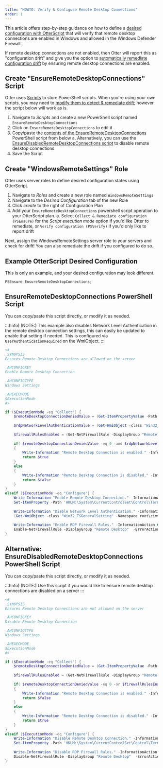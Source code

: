 ```yaml
---
title: "HOWTO: Verify & Configure Remote Desktop Connections"
order: 1
---
```


This article offers step-by-step guidance on how to define a [desired configuration with OtterScript](/docs/otter/collecting-verifying-configuration/otter-desired-configuration-with-otterscript) that will verify that remote desktop connections are enabled in Windows and allowed in the Windows Defender Firewall.  

If remote desktop connections are not enabled, then Otter will report this as "configuration drift" and give you the option to [automatically remediate configuration drift](/docs/otter/drift-remediation-configuration-as-code/otter-automatically-remediate-configuration-drift) by ensuring remote desktop connections are enabled.

## Create "EnsureRemoteDesktopConnections" Script

Otter uses [Scripts](/docs/otter/scripting-in-otter/otter-core-concepts-assets) to store PowerShell scripts. When you're using your own scripts, you may need to [modify them to detect & remediate drift](/docs/otter/drift-remediation-configuration-as-code/otter-remediating-drift-with-powershell-psensure#converting-existing-powershell-to-detect-remediate-drift); however the script below will work as is.

1. Navigate to _Scripts_ and create a new PowerShell script named `EnsureRemoteDesktopConnections`
2. Click on `EnsureRemoteDesktopConnections` to edit it
3. Copy/paste the [contents of the EnsureRemoteDesktopConnections](#ensureremotedesktopconnections-powershell-script) PowerShell script from below
    a. Alternatively, you can use the [EnsureDisabledRemoteDesktopConnections script](#alternative-ensuredisabledremotedesktopconnections-powershell-script) to disable remote desktop connections
4. Save the Script

## Create "WindowsRemoteSettings" Role

Otter uses server roles to define desired configuration states using OtterScript.

1. Navigate to _Roles_ and create a new role named `WindowsRemoteSettings`
4. Navigate to the _Desired Configuration_ tab of the new Role
5. Click _create_ to the right of Configuration Plan
6. Add your `EnsureRemoteDesktopConnections` powershell script operation to your OtterScript plan.
   a. Select `Collect & Remediate configuration (PSEnsure)` for the _Script execution mode_ option if you'd like Otter to remediate, or `Verify configuration (PSVerify)` if you'd only like to report drift

Next, assign the WindowsRemoteSettings server role to your servers and check for drift! You can also remediate the drift if you configured to do so.

## Example OtterScript Desired Configuration

This is only an example, and your desired configuration may look different.

```OtterScript
PSEnsure EnsureRemoteDesktopConnections;
```

## EnsureRemoteDesktopConnections PowerShell Script

You can copy/paste this script directly, or modify it as needed.

:::(Info) (NOTE:)
This example also disables Network Level Authentication in the remote desktop connection settings, this can easily be updated to enable that setting if needed.  This is configured via `UserAuthenticationRequired` on the WmiObject.
:::

```powershell
<# 
.SYNOPSIS
Ensures Remote Desktop Connections are allowed on the server

.AHCONFIGKEY
Enable Remote Desktop Connection

.AHCONFIGTYPE
Windows Settings

.AHEXECMODE 
$ExecutionMode
#>

if ($ExecutionMode -eq "Collect") {
    $remoteDesktopConnectionDeniedValue = (Get-ItemPropertyValue -Path 'HKLM:\System\CurrentControlSet\Control\Terminal Server' -name "fDenyTSConnections")
    
    $rdpNetworkLevelAuthenticationValue = (Get-WmiObject -class "Win32_TSGeneralSetting" -Namespace root\cimv2\terminalservices -Filter "TerminalName='RDP-tcp'").UserAuthenticationRequired
    
    $firewallRulesEnabled = (Get-NetFirewallRule -DisplayGroup "Remote Desktop" | Where-Object {!$_.Enabled}).Count -eq 0
    
    if( $remoteDesktopConnectionDeniedValue -eq 0 -and $rdpNetworkLevelAuthenticationValue -eq 0 -and $firewallRulesEnabled -eq $true)
    {
        Write-Information "Remote Desktop Connection is enabled." -InformationAction Continue
        return $true
    }
    else
    {
        Write-Information "Remote Desktop Connection is disabled." -InformationAction Continue
        return $false
    }
}
elseif ($ExecutionMode -eq "Configure") { 
    Write-Information "Enable Remote Desktop Connection." -InformationAction Continue
    Set-ItemProperty -Path 'HKLM:\System\CurrentControlSet\Control\Terminal Server' -name "fDenyTSConnections" -value 0 -ErrorAction Continue
    
    Write-Information "Diable Network Level Authentication." -InformationAction Continue
    (Get-WmiObject -class "Win32_TSGeneralSetting" -Namespace root\cimv2\terminalservices -Filter "TerminalName='RDP-tcp'"  -ErrorAction Continue).SetUserAuthenticationRequired(0)
    
    Write-Information "Enable RDP Firewall Rules." -InformationAction Continue
    Enable-NetFirewallRule -DisplayGroup "Remote Desktop"  -ErrorAction Continue
}
```

## Alternative: EnsureDisabledRemoteDesktopConnections PowerShell Script

You can copy/paste this script directly, or modify it as needed.

:::(Info) (NOTE:)
Use this script if you would like to ensure remote desktop connections are disabled on a server
:::

```powershell
<# 
.SYNOPSIS
Ensures Remote Desktop Connections are not allowed on the server

.AHCONFIGKEY
Disable Remote Desktop Connection

.AHCONFIGTYPE
Windows Settings

.AHEXECMODE 
$ExecutionMode
#>

if ($ExecutionMode -eq "Collect") {
    $remoteDesktopConnectionDeniedValue = (Get-ItemPropertyValue -Path 'HKLM:\System\CurrentControlSet\Control\Terminal Server' -name "fDenyTSConnections")
    
    $firewallRulesEnabled = (Get-NetFirewallRule -DisplayGroup "Remote Desktop" | Where-Object {!$_.Enabled}).Count -eq 0
    
    if( $remoteDesktopConnectionDeniedValue -eq 0 -or $firewallRulesEnabled -eq $true)
    {
        Write-Information "Remote Desktop Connection is enabled." -InformationAction Continue
        return $false
    }
    else
    {
        Write-Information "Remote Desktop Connection is disabled." -InformationAction Continue
        return $true
    }
}
elseif ($ExecutionMode -eq "Configure") { 
    Write-Information "Disable Remote Desktop Connection." -InformationAction Continue
    Set-ItemProperty -Path 'HKLM:\System\CurrentControlSet\Control\Terminal Server' -name "fDenyTSConnections" -value 1 -ErrorAction Continue
    
    Write-Information "Disable RDP Firewall Rules." -InformationAction Continue
    Disable-NetFirewallRule -DisplayGroup "Remote Desktop"  -ErrorAction Continue
}
```